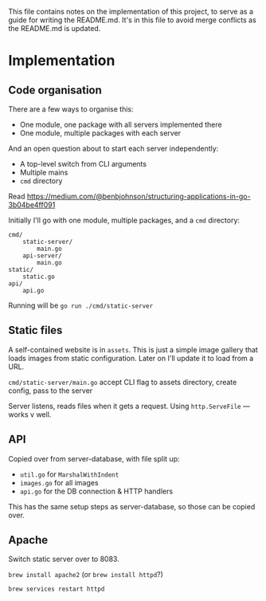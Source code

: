 This file contains notes on the implementation of this project, to serve as a guide for writing the README.md. It's in this file to avoid merge conflicts as the README.md is updated.

# Implementation

## Code organisation

There are a few ways to organise this:

- One module, one package with all servers implemented there
- One module, multiple packages with each server

And an open question about to start each server independently:

- A top-level switch from CLI arguments
- Multiple mains
- `cmd` directory

Read https://medium.com/@benbjohnson/structuring-applications-in-go-3b04be4ff091

Initially I'll go with one module, multiple packages, and a `cmd` directory:

```
cmd/
    static-server/
        main.go
    api-server/
        main.go
static/
    static.go
api/
    api.go
```

Running will be `go run ./cmd/static-server`

## Static files

A self-contained website is in `assets`. This is just a simple image gallery that loads images from static configuration. Later on I'll update it to load from a URL.

`cmd/static-server/main.go` accept CLI flag to assets directory, create config, pass to the server

Server listens, reads files when it gets a request. Using `http.ServeFile` — works v well.

## API

Copied over from server-database, with file split up:

- `util.go` for `MarshalWithIndent`
- `images.go` for all images
- `api.go` for the DB connection & HTTP handlers

This has the same setup steps as server-database, so those can be copied over.

## Apache

Switch static server over to 8083.

`brew install apache2` (or `brew install httpd`?)

`brew services restart httpd`
